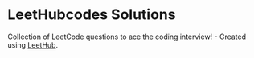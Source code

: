 # LeetHubcodes Solutions
Collection of LeetCode questions to ace the coding interview! - Created using [LeetHub](https://github.com/QasimWani/LeetHub).
